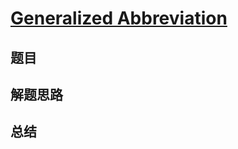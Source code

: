 # [Generalized Abbreviation](https://leetcode.com/problems/generalized-abbreviation/)

## 题目


## 解题思路


## 总结


